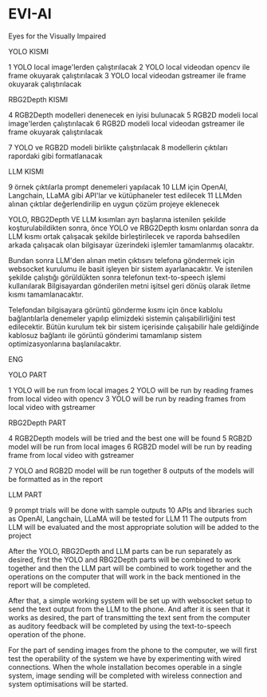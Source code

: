 # EVI-AI
Eyes for the Visually Impaired

YOLO KISMI

1 YOLO local image'lerden çalıştırılacak
2 YOLO local videodan opencv ile frame okuyarak çalıştırılacak
3 YOLO local videodan gstreamer ile frame okuyarak çalıştırılacak

RBG2Depth KISMI

4 RGB2Depth modelleri denenecek en iyisi bulunacak
5 RGB2D modeli local image'lerden çalıştırılacak
6 RGB2D modeli local videodan gstreamer ile frame okuyarak çalıştırılacak

7 YOLO ve RGB2D modeli birlikte çalıştırılacak
8 modellerin çıktıları rapordaki gibi formatlanacak

LLM KISMI

9 örnek çıktılarla prompt denemeleri yapılacak 
10 LLM için OpenAI, Langchain, LLaMA gibi API'lar ve kütüphaneler test edilecek
11 LLMden alınan çıktılar değerlendirilip en uygun çözüm projeye eklenecek


YOLO, RBG2Depth VE LLM kısımları ayrı başlarına istenilen şekilde koşturulabildikten sonra, önce YOLO ve RBG2Depth kısmı onlardan sonra da LLM kısmı ortak çalışacak şekilde birleştirilecek ve raporda bahsedilen arkada çalışacak olan bilgisayar üzerindeki işlemler tamamlanmış olacaktır. 

Bundan sonra LLM'den alınan metin çıktısını telefona göndermek için websocket kurulumu ile basit işleyen bir sistem ayarlanacaktır. Ve istenilen şekilde çalıştığı görüldükten sonra telefonun text-to-speech işlemi kullanılarak Bilgisayardan gönderilen metni işitsel geri dönüş olarak iletme kısmı tamamlanacaktır.

Telefondan bilgisayara görüntü gönderme kısmı için önce kablolu bağlantılarla denemeler yapılıp elimizdeki sistemin çalışabilirliğini test edilecektir. Bütün kurulum tek bir sistem içerisinde çalışabilir hale geldiğinde kablosuz bağlantı ile görüntü gönderimi tamamlanıp sistem optimizasyonlarına başlanılacaktır.

ENG

YOLO PART

1 YOLO will be run from local images 2 YOLO will be run by reading frames from local video with opencv 3 YOLO will be run by reading frames from local video with gstreamer

RBG2Depth PART

4 RGB2Depth models will be tried and the best one will be found 5 RGB2D model will be run from local images 6 RGB2D model will be run by reading frame from local video with gstreamer

7 YOLO and RGB2D model will be run together 8 outputs of the models will be formatted as in the report

LLM PART

9 prompt trials will be done with sample outputs 10 APIs and libraries such as OpenAI, Langchain, LLaMA will be tested for LLM 11 The outputs from LLM will be evaluated and the most appropriate solution will be added to the project

After the YOLO, RBG2Depth and LLM parts can be run separately as desired, first the YOLO and RBG2Depth parts will be combined to work together and then the LLM part will be combined to work together and the operations on the computer that will work in the back mentioned in the report will be completed.

After that, a simple working system will be set up with websocket setup to send the text output from the LLM to the phone. And after it is seen that it works as desired, the part of transmitting the text sent from the computer as auditory feedback will be completed by using the text-to-speech operation of the phone.

For the part of sending images from the phone to the computer, we will first test the operability of the system we have by experimenting with wired connections. When the whole installation becomes operable in a single system, image sending will be completed with wireless connection and system optimisations will be started.
